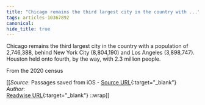 ```yaml
---
title: "Chicago remains the third largest city in the country with ..."
tags: articles-10367892
canonical: 
hide_title: true
---
```


Chicago remains the third largest city in the country with a population of 2,746,388, behind New York City (8,804,190) and Los Angeles (3,898,747). Houston held onto fourth, by the way, with 2.3 million people.

From the 2020 census


[[_Source_: Passages saved from iOS - [Source URL](){:target="_blank"}<br>
_Author_: <br>
[Readwise URL](https://readwise.io/open/213713828){:target="_blank"}
::wrap]]